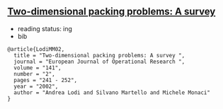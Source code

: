 ## [Two-dimensional packing problems: A survey](http://www.sciencedirect.com/science/article/pii/S0377221702001236)

- reading status: ing
- bib
```
@article{LodiMM02,
  title = "Two-dimensional packing problems: A survey ",
  journal = "European Journal of Operational Research ",
  volume = "141",
  number = "2",
  pages = "241 - 252",
  year = "2002",
  author = "Andrea Lodi and Silvano Martello and Michele Monaci"
}
```
